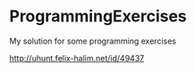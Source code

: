 ProgrammingExercises
====================

My solution for some programming exercises

http://uhunt.felix-halim.net/id/49437

